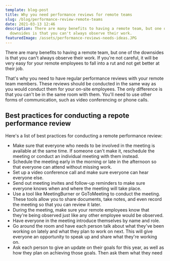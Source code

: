 ```yaml
---
template: blog-post
title: Why you need performance reviews for remote teams
slug: /blog/performance-review-remote-teams
date: 2021-03-13 12:46
description: There are many benefits to having a remote team, but one of the
  downsides is that you can't always observe their work.
featuredImage: /assets/performance-reviews-needs-ideas.JPG
---
```

There are many benefits to having a remote team, but one of the downsides is that you can't always observe their work. If you're not careful, it will be very easy for your remote employees to fall into a rut and not get better at their job.

That's why you need to have regular performance reviews with your remote team members. These reviews should be conducted in the same way as you would conduct them for your on-site employees. The only difference is that you can't be in the same room with them. You'll need to use other forms of communication, such as video conferencing or phone calls.

## Best practices for conducting a repote performance review

Here's a list of best practices for conducting a remote performance review:

- Make sure that everyone who needs to be involved in the meeting is available at the same time. If someone can't make it, reschedule the meeting or conduct an individual meeting with them instead.
- Schedule the meeting early in the morning or late in the afternoon so that everyone can attend without missing work.
- Set up a video conference call and make sure everyone can hear everyone else.
- Send out meeting invites and follow-up reminders to make sure everyone knows when and where the meeting will take place.
- Use a tool like MeetingBurner or GoToMeeting to conduct the meeting. These tools allow you to share documents, take notes, and even record the meeting so that you can review it later.
- During the meeting, make sure your remote employees know that they're being observed just like any other employee would be observed.
- Have everyone in the meeting introduce themselves by name and role.
- Go around the room and have each person talk about what they've been working on lately and what they plan to work on next. This will give everyone an opportunity to speak up and share what they're working on.
- Ask each person to give an update on their goals for this year, as well as how they plan on achieving those goals. Then ask them what they need